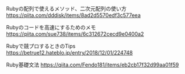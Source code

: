 Rubyの配列で使えるメソッド、二次元配列の使い方
https://qiita.com/dddisk/items/8ad2d5570edf3c577eea

Rubyのコードを高速にするためのメモ
https://qiita.com/sue738/items/6c312672cecd9e0400a2

Rubyで競プロするときのTips
https://betrue12.hateblo.jp/entry/2018/12/01/224748

Ruby基礎文法
https://qiita.com/Fendo181/items/eb2cb17f32d99aa01f59